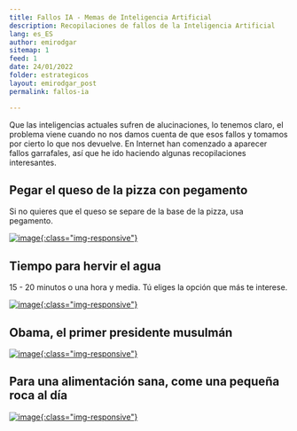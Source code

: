 ```yaml
---
title: Fallos IA - Memas de Inteligencia Artificial
description: Recopilaciones de fallos de la Inteligencia Artificial
lang: es_ES
author: emirodgar
sitemap: 1
feed: 1
date: 24/01/2022
folder: estrategicos
layout: emirodgar_post
permalink: fallos-ia

---
```


Que las inteligencias actuales sufren de alucinaciones, lo tenemos claro, el problema viene cuando no nos damos cuenta de que esos fallos y tomamos por cierto lo que nos devuelve.
En Internet han comenzado a aparecer fallos garrafales, así que he ido haciendo algunas recopilaciones interesantes.

## Pegar el queso de la pizza con pegamento

Si no quieres que el queso se separe de la base de la pizza, usa pegamento.

[![image](https://github.com/Emirodgar/w-emirodgar-com/assets/4302127/3a8c621a-847f-4171-964e-99fca7c38bfd){:class="img-responsive"}](https://www.error500.net/p/con-la-automatizacion-de-tareas-con?publication_id=903887)

## Tiempo para hervir el agua

15 - 20 minutos o una hora y media. Tú eliges la opción que más te interese.

[![image](https://github.com/Emirodgar/w-emirodgar-com/assets/4302127/1666c0b4-c237-4997-8218-bb701e902c7c){:class="img-responsive"}](https://x.com/onionweigher/status/1791968027233112556)

## Obama, el primer presidente musulmán

[![image](https://github.com/Emirodgar/w-emirodgar-com/assets/4302127/981d0293-403f-4fa5-a428-ada5b5a70c6b){:class="img-responsive"}](https://www.error500.net/p/con-la-automatizacion-de-tareas-con?publication_id=903887)

## Para una alimentación sana, come una pequeña roca al día

[![image](https://github.com/Emirodgar/w-emirodgar-com/assets/4302127/113bddaf-d205-4c20-a5bf-1334711a115d){:class="img-responsive"}](https://www.error500.net/p/con-la-automatizacion-de-tareas-con?publication_id=903887)





